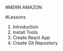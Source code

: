 #MERN AMAZON

#Lessons

1. Introduction
2. Install Tools
3. Create React App
4. Create Git Repository
